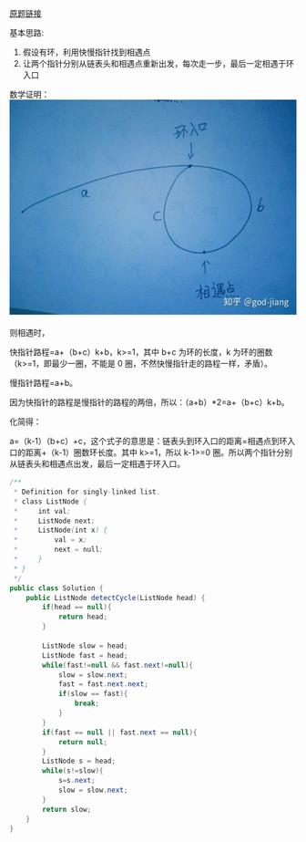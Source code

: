 [原题链接](https://leetcode.com/problems/linked-list-cycle-ii/)

基本思路:

1. 假设有环，利用快慢指针找到相遇点
2. 让两个指针分别从链表头和相遇点重新出发，每次走一步，最后一定相遇于环入口

数学证明：
</br>
![](../img/0142.png)
</br>
</br>
则相遇时，

快指针路程=a+（b+c）k+b，k>=1，其中 b+c 为环的长度，k 为环的圈数（k>=1，即最少一圈，不能是 0 圈，不然快慢指针走的路程一样，矛盾）。

慢指针路程=a+b。

因为快指针的路程是慢指针的路程的两倍，所以：（a+b）\*2=a+（b+c）k+b。

化简得：

a=（k-1）（b+c）+c，这个式子的意思是：链表头到环入口的距离=相遇点到环入口的距离+（k-1）圈数环长度。其中 k>=1，所以 k-1>=0 圈。所以两个指针分别从链表头和相遇点出发，最后一定相遇于环入口。

```java
/**
 * Definition for singly-linked list.
 * class ListNode {
 *     int val;
 *     ListNode next;
 *     ListNode(int x) {
 *         val = x;
 *         next = null;
 *     }
 * }
 */
public class Solution {
    public ListNode detectCycle(ListNode head) {
        if(head == null){
            return head;
        }

        ListNode slow = head;
        ListNode fast = head;
        while(fast!=null && fast.next!=null){
            slow = slow.next;
            fast = fast.next.next;
            if(slow == fast){
                break;
            }
        }
        if(fast == null || fast.next == null){
            return null;
        }
        ListNode s = head;
        while(s!=slow){
            s=s.next;
            slow = slow.next;
        }
        return slow;
    }
}
```
